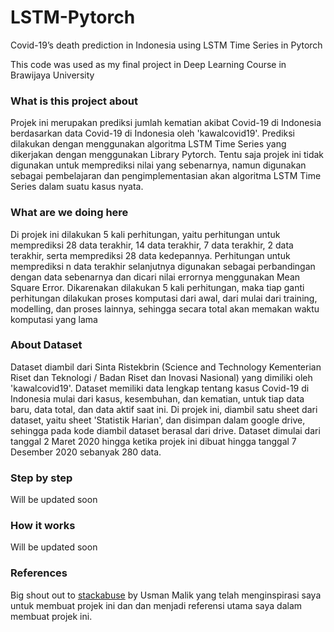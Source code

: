 # LSTM-Pytorch
Covid-19’s death prediction in Indonesia using LSTM Time Series in Pytorch

This code was used as my final project in Deep Learning Course in Brawijaya University

### What is this project about
Projek ini merupakan prediksi jumlah kematian akibat Covid-19 di Indonesia berdasarkan data Covid-19 di Indonesia oleh 'kawalcovid19'. Prediksi dilakukan dengan menggunakan algoritma LSTM Time Series yang dikerjakan dengan menggunakan Library Pytorch. Tentu saja projek ini tidak digunakan untuk memprediksi nilai yang sebenarnya, namun digunakan sebagai pembelajaran dan pengimplementasian akan algoritma LSTM Time Series dalam suatu kasus nyata.

### What are we doing here
Di projek ini dilakukan 5 kali perhitungan, yaitu perhitungan untuk memprediksi 28 data terakhir, 14 data terakhir, 7 data terakhir, 2 data terakhir, serta memprediksi 28 data kedepannya. Perhitungan untuk memprediksi n data terakhir selanjutnya digunakan sebagai perbandingan dengan data sebenarnya dan dicari nilai errornya menggunakan Mean Square Error. Dikarenakan dilakukan 5 kali perhitungan, maka tiap ganti perhitungan dilakukan proses komputasi dari awal, dari mulai dari training, modelling, dan proses lainnya, sehingga secara total akan memakan waktu komputasi yang lama

### About Dataset
Dataset diambil dari Sinta Ristekbrin (Science and Technology Kementerian Riset dan Teknologi / Badan Riset dan Inovasi Nasional) yang dimiliki oleh 'kawalcovid19'. Dataset memiliki data lengkap tentang kasus Covid-19 di Indonesia mulai dari kasus, kesembuhan, dan kematian, untuk tiap data baru, data total, dan data aktif saat ini. Di projek ini, diambil satu sheet dari dataset, yaitu sheet 'Statistik Harian', dan disimpan dalam google drive, sehingga pada kode diambil dataset berasal dari drive. Dataset dimulai dari tanggal 2 Maret 2020 hingga ketika projek ini dibuat hingga tanggal 7 Desember 2020 sebanyak 280 data.

### Step by step
Will be updated soon

### How it works
Will be updated soon

### References
Big shout out to [stackabuse](https://stackabuse.com/time-series-prediction-using-lstm-with-pytorch-in-python/) by Usman Malik yang telah menginspirasi saya untuk membuat projek ini dan dan menjadi referensi utama saya dalam membuat projek ini.
